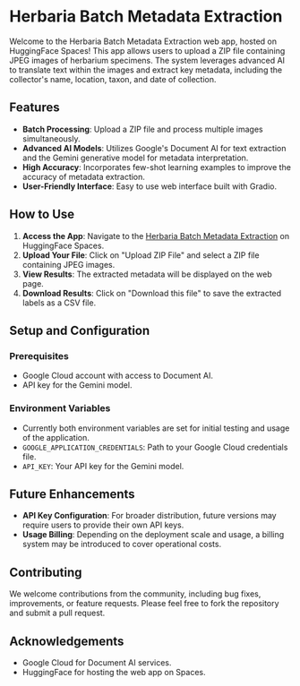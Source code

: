 # Herbaria Batch Metadata Extraction

Welcome to the Herbaria Batch Metadata Extraction web app, hosted on HuggingFace Spaces! This app allows users to upload a ZIP file containing JPEG images of herbarium specimens. The system leverages advanced AI to translate text within the images and extract key metadata, including the collector's name, location, taxon, and date of collection.

## Features

- **Batch Processing**: Upload a ZIP file and process multiple images simultaneously.
- **Advanced AI Models**: Utilizes Google's Document AI for text extraction and the Gemini generative model for metadata interpretation.
- **High Accuracy**: Incorporates few-shot learning examples to improve the accuracy of metadata extraction.
- **User-Friendly Interface**: Easy to use web interface built with Gradio.

## How to Use

1. **Access the App**: Navigate to the [Herbaria Batch Metadata Extraction](<https://huggingface.co/spaces/spark-ds549/TrOCR>) on HuggingFace Spaces.
2. **Upload Your File**: Click on "Upload ZIP File" and select a ZIP file containing JPEG images.
3. **View Results**: The extracted metadata will be displayed on the web page.
4. **Download Results**: Click on "Download this file" to save the extracted labels as a CSV file.

## Setup and Configuration

### Prerequisites
- Google Cloud account with access to Document AI.
- API key for the Gemini model.

### Environment Variables
- Currently both environment variables are set for initial testing and usage of the application.
- `GOOGLE_APPLICATION_CREDENTIALS`: Path to your Google Cloud credentials file.
- `API_KEY`: Your API key for the Gemini model.

## Future Enhancements

- **API Key Configuration**: For broader distribution, future versions may require users to provide their own API keys.
- **Usage Billing**: Depending on the deployment scale and usage, a billing system may be introduced to cover operational costs.

## Contributing

We welcome contributions from the community, including bug fixes, improvements, or feature requests. Please feel free to fork the repository and submit a pull request.

## Acknowledgements

- Google Cloud for Document AI services.
- HuggingFace for hosting the web app on Spaces.

